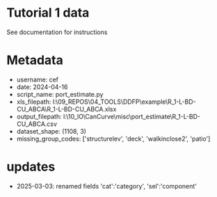 # Tutorial 1 data

See documentation for instructions


# Metadata

- username: cef
- date: 2024-04-16
- script_name: port_estimate.py
- xls_filepath: l:\09_REPOS\04_TOOLS\DDFP\example\R_1-L-BD-CU_ABCA\R_1-L-BD-CU_ABCA.xlsx
- output_filepath: l:\10_IO\CanCurve\misc\port_estimate\R_1-L-BD-CU_ABCA.csv
- dataset_shape: (1108, 3)
- missing_group_codes: ['structurelev', 'deck', 'walkinclose2', 'patio']

# updates
- 2025-03-03: renamed fields 'cat':'category', 'sel':'component'